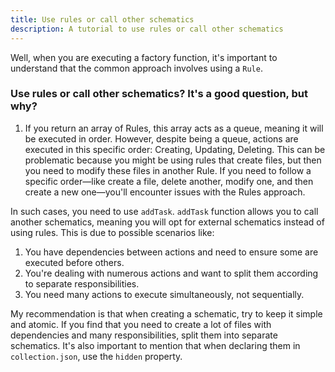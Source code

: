 ```yaml
---
title: Use rules or call other schematics
description: A tutorial to use rules or call other schematics
---
```


Well, when you are executing a factory function, it's important to understand that the common approach involves using a `Rule`.

### Use rules or call other schematics? It's a good question, but why?

1. If you return an array of Rules, this array acts as a queue, meaning it will be executed in order. However, despite being a queue, actions are executed in this specific order: Creating, Updating, Deleting. This can be problematic because you might be using rules that create files, but then you need to modify these files in another Rule. If you need to follow a specific order—like create a file, delete another, modify one, and then create a new one—you'll encounter issues with the Rules approach.

In such cases, you need to use `addTask`. `addTask` function allows you to call another schematics, meaning you will opt for external schematics instead of using rules. This is due to possible scenarios like:

   1. You have dependencies between actions and need to ensure some are executed before others.
   2. You're dealing with numerous actions and want to split them according to separate responsibilities.
   3. You need many actions to execute simultaneously, not sequentially.

My recommendation is that when creating a schematic, try to keep it simple and atomic. If you find that you need to create a lot of files with dependencies and many responsibilities, split them into separate schematics. It's also important to mention that when declaring them in `collection.json`, use the `hidden` property.
